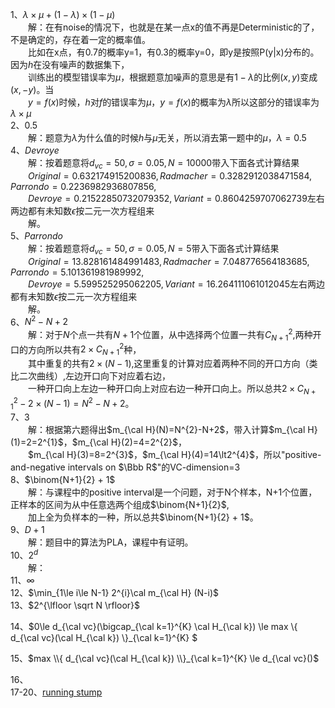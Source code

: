 
1、$\lambda\times\mu+(1-\lambda)\times(1-\mu)$  
&emsp;&emsp;解：在有noise的情况下，也就是在某一点x的值不再是Deterministic的了，不是确定的，存在着一定的概率值。  
&emsp;&emsp;比如在x点，有0.7的概率y=1，有0.3的概率y=0，即y是按照P(y|x)分布的。  因为$h$在没有噪声的数据集下，  
&emsp;&emsp;训练出的模型错误率为$\mu$，根据题意加噪声的意思是有$1-\lambda$的比例$(x, y)$变成$(x, -y)$。当  
&emsp;&emsp;$y=f(x)$时候，$h$对$f$的错误率为$\mu$，$y=f(x)$的概率为$\lambda$所以这部分的错误率为$\lambda\times\mu$  
2、0.5  
&emsp;&emsp;解：题意为$\lambda$为什么值的时候$h$与$\mu$无关，所以消去第一题中的$\mu$，$\lambda=0.5$  
4、$Devroye$  
&emsp;&emsp;解：按着题意将$d_{vc}=50, \sigma=0.05, N=10000$带入下面各式计算结果  
&emsp;&emsp;$Original=0.632174915200836,Radmacher=0.3282912038471584,Parrondo=0.2236982936807856,$  
&emsp;&emsp;$Devroye=0.21522850732079352,Variant=0.8604259707062739$左右两边都有未知数$\epsilon$按二元一次方程组来  
&emsp;&emsp;解。  
5、$Parrondo$  
&emsp;&emsp;解：按着题意将$d_{vc}=50, \sigma=0.05, N=5$带入下面各式计算结果  
&emsp;&emsp;$Original=13.828161484991483,Radmacher=7.048776564183685,Parrondo=5.101361981989992,$  
&emsp;&emsp;$Devroye=5.599525295062205,Variant=16.264111061012045$左右两边都有未知数$\epsilon$按二元一次方程组来  
&emsp;&emsp;解。  
6、$N^{2}-N+2$  
&emsp;&emsp;解：对于$N$个点一共有$N+1$个位置，从中选择两个位置一共有$C_{N+1}^{2}$,两种开口的方向所以共有$2\times C_{N+1}^{2}$种，  
&emsp;&emsp;其中重复的共有$2\times(N-1)$,这里重复的计算对应着两种不同的开口方向（类比二次曲线）,左边开口向下对应着右边，  
&emsp;&emsp;一种开口向上左边一种开口向上对应右边一种开口向上。所以总共$2\times C_{N+1}^{2}-2\times(N-1)=N^{2}-N+2$。  
7、$3$  
&emsp;&emsp;解：根据第六题得出$m_{\cal H}(N)=N^{2}-N+2$，带入计算$m_{\cal H}(1)=2=2^{1}$，$m_{\cal H}(2)=4=2^{2}$，  
&emsp;&emsp;$m_{\cal H}(3)=8=2^{3}$，$m_{\cal H}(4)=14\lt2^{4}$，所以"positive-and-negative intervals on $\Bbb R$"的VC-dimension=3  
8、$\binom{N+1}{2} + 1$  
&emsp;&emsp;解：与课程中的positive interval是一个问题，对于N个样本，N+1个位置，正样本的区间为从中任意选两个组成$\binom{N+1}{2}$,  
&emsp;&emsp;加上全为负样本的一种，所以总共$\binom{N+1}{2} + 1$。  
9、$D+1$  
&emsp;&emsp;解：题目中的算法为PLA，课程中有证明。  
10、$2^{d}$  
&emsp;&emsp;解：  
11、$\infty$  
12、$\min_{1\le i\le N-1} 2^{i}\cal m_{\cal H} (N-i)$  
13、$2^{\lfloor \sqrt N \rfloor}$  

14、$0\le d_{\cal vc}(\bigcap_{\cal k=1}^{K} \cal H_{\cal k}) \le max \\{ d_{\cal vc}(\cal H_{\cal k}) \\}_{\cal k=1}^{K} $  

15、$max \\{ d_{\cal vc}(\cal H_{\cal k}) \\}_{\cal k=1}^{K} \le d_{\cal vc}()$  

16、  
17-20、[running stump](code/stump.py)
